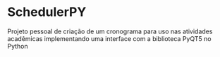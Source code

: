 # SchedulerPY
Projeto pessoal de criação de um cronograma para uso nas atividades acadêmicas implementando uma interface com a biblioteca PyQT5 no Python

